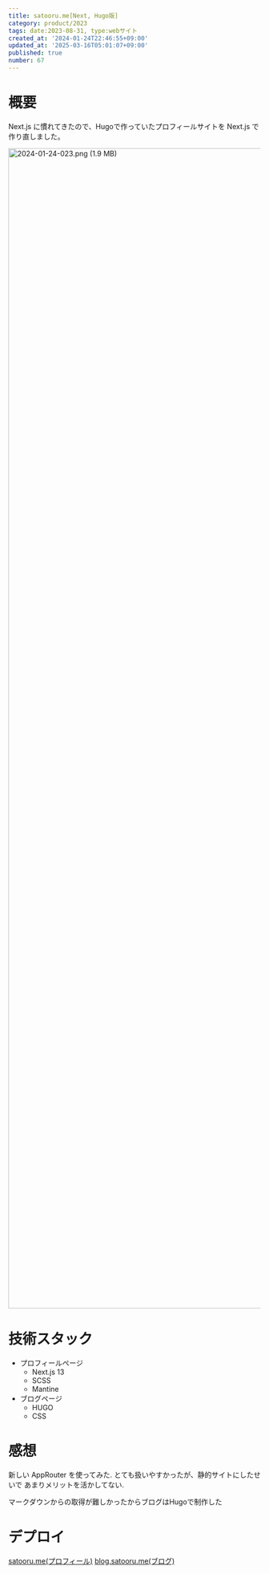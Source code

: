 ```yaml
---
title: satooru.me[Next, Hugo版]
category: product/2023
tags: date:2023-08-31, type:webサイト
created_at: '2024-01-24T22:46:55+09:00'
updated_at: '2025-03-16T05:01:07+09:00'
published: true
number: 67
---
```


<!-- icons: react,nextjs,scss,hugo -->

# 概要
Next.js に慣れてきたので、Hugoで作っていたプロフィールサイトを Next.js で作り直しました。

<img width="2314" alt="2024-01-24-023.png (1.9 MB)" src="/img/67/7f2ee35d-060f-4351-8d7a-edc18931cdaf.webp">

# 技術スタック
- プロフィールページ
    - Next.js 13
     - SCSS
     - Mantine
 - ブログページ
     - HUGO
     - CSS

# 感想
新しい AppRouter を使ってみた.
とても扱いやすかったが、静的サイトにしたせいで
あまりメリットを活かしてない.

マークダウンからの取得が難しかったからブログはHugoで制作した

# デプロイ
[satooru.me(プロフィール)](https://satooru.me)
[blog.satooru.me(ブログ)](https://blog.satooru.me)

